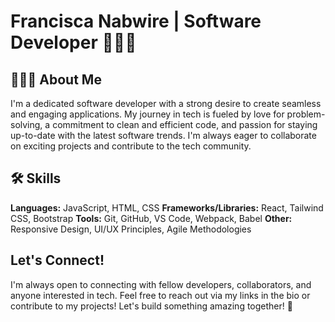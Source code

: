 # Francisca Nabwire | Software Developer 👩🏾‍💻

## 🧑🏾‍💻 About Me

I'm a dedicated software developer with a strong desire to create seamless and engaging  applications. My journey in tech is fueled by love for problem-solving, a commitment to clean and efficient code, and passion for staying up-to-date with the latest software trends. I'm always eager to collaborate on exciting projects and contribute to the tech community.

## 🛠️ Skills

**Languages:** JavaScript, HTML, CSS
**Frameworks/Libraries:** React, Tailwind CSS, Bootstrap
**Tools:** Git, GitHub, VS Code, Webpack, Babel
**Other:** Responsive Design, UI/UX Principles, Agile Methodologies

## Let's Connect!

I'm always open to connecting with fellow developers, collaborators, and anyone interested in tech. Feel free to reach out via my links in the bio or contribute to my projects! Let's build something amazing together! 🚀
